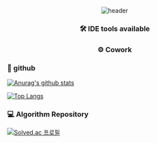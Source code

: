 <div align="center"> 
  
![header](https://capsule-render.vercel.app/api?type=waving&color=gradient&text=%20WooHyeoung%20%20&height=300&fontSize=80)


### 🛠 IDE tools available
<p>

</p>
  
### ⚙️ Cowork
<p>

</p>  

</div>

### 🌱 github
[![Anurag's github stats](https://github-readme-stats.vercel.app/api?username=woohyeoung&theme=react)](https://github.com/anuraghazra/github-readme-stats)

[![Top Langs](https://github-readme-stats.vercel.app/api/top-langs/?username=woohyeoung&theme=dark&show_icons=true&title_color=DADADA&icon_color=DADADA&layout=compact)](https://github.com/anuraghazra/github-readme-stats)

### 💻 Algorithm Repository 
[![Solved.ac 프로필](http://mazassumnida.wtf/api/v2/generate_badge?boj=xxxz1108)](https://solved.ac/xxxz1108) <br/>


<!--
**woohyeoung/woohyeoung** is a ✨ _special_ ✨ repository because its `README.md` (this file) appears on your GitHub profile.

Here are some ideas to get you started:

- 🔭 I’m currently working on ...
- 🌱 I’m currently learning ...
- 👯 I’m looking to collaborate on ...
- 🤔 I’m looking for help with ...
- 💬 Ask me about ...
- 📫 How to reach me: ...
- 😄 Pronouns: ...
- ⚡ Fun fact: ...
-->
